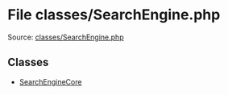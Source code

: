 File classes/SearchEngine.php
=========

Source: [classes/SearchEngine.php](https://github.com/PrestaShop/PrestaShop/blob/1.6.0.7/classes/SearchEngine.php)


Classes
-------

* [SearchEngineCore](class.SearchEngineCore.md)

